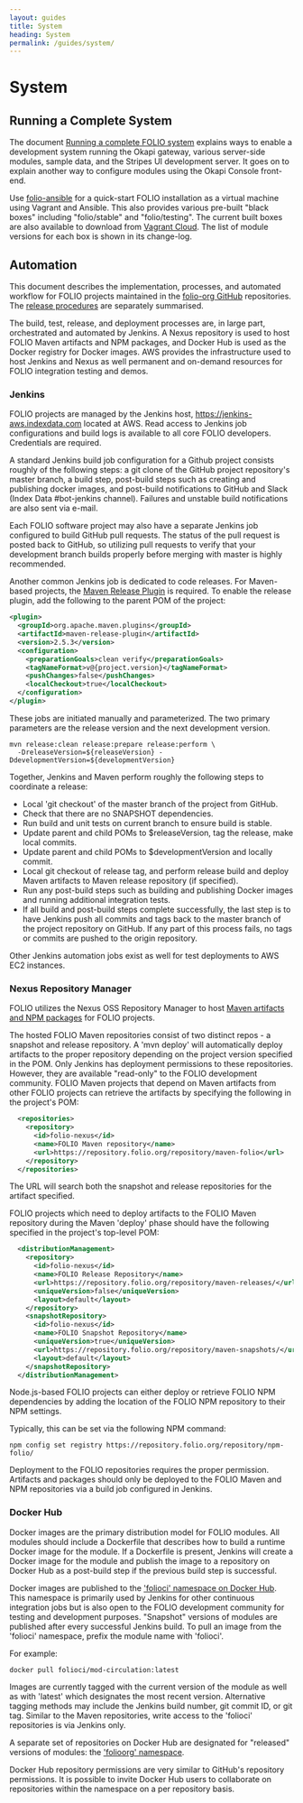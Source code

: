 ```yaml
---
layout: guides
title: System
heading: System
permalink: /guides/system/
---
```


# System

## Running a Complete System

The document
[Running a complete FOLIO system](https://github.com/folio-org/ui-okapi-console/blob/master/doc/running-a-complete-system.md)
explains ways to enable a development system running the Okapi gateway,
various server-side modules, sample data, and the Stripes UI development server.
It goes on to explain another way to configure modules using the Okapi Console front-end.

Use [folio-ansible](https://github.com/folio-org/folio-ansible/blob/master/README.md)
for a quick-start FOLIO installation as a virtual machine using Vagrant and Ansible.
This also provides various pre-built "black boxes" including
"folio/stable" and "folio/testing".
The current built boxes are also available to download from
[Vagrant Cloud](https://app.vagrantup.com/folio).
The list of module versions for each box is shown in its change-log.

## Automation

This document describes the implementation, processes, and automated workflow for
FOLIO projects maintained in the [folio-org GitHub](/source-code) repositories.
The [release procedures](/doc/release-procedures) are separately summarised.

The build, test, release, and deployment processes are, in large part, orchestrated and
automated by Jenkins.  A Nexus repository is used to host FOLIO Maven artifacts and
NPM packages, and Docker Hub is used as the Docker registry for Docker images.  AWS
provides the infrastructure used to host Jenkins and Nexus as well permanent and
on-demand resources for FOLIO integration testing and demos.

### Jenkins

FOLIO projects are managed by the Jenkins host, https://jenkins-aws.indexdata.com
located at AWS.  Read access to Jenkins job configurations and build logs is available to
all core FOLIO developers.  Credentials are required.

A standard Jenkins build job configuration for a Github project consists roughly
of the following steps: a git clone of the GitHub project repository's master branch,
a build step, post-build steps such as creating and publishing docker images, and
post-build notifications to GitHub and Slack (Index Data #bot-jenkins channel).
Failures and unstable build notifications are also sent via e-mail.

Each FOLIO software project may also have a separate Jenkins job configured to
build GitHub pull requests.  The status of the pull request is posted back to GitHub,
so utilizing pull requests to verify that your development branch builds properly before
merging with master is highly recommended.

Another common Jenkins job is dedicated to code releases.  For Maven-based projects, the
[Maven Release Plugin](//maven.apache.org/maven-release/maven-release-plugin)
is required.  To enable the release plugin, add the following to
the parent POM of the project:

```xml
<plugin>
  <groupId>org.apache.maven.plugins</groupId>
  <artifactId>maven-release-plugin</artifactId>
  <version>2.5.3</version>
  <configuration>
    <preparationGoals>clean verify</preparationGoals>
    <tagNameFormat>v@{project.version}</tagNameFormat>
    <pushChanges>false</pushChanges>
    <localCheckout>true</localCheckout>
  </configuration>
</plugin>
```

These jobs are initiated manually and parameterized.  The two primary parameters
are the release version and the next development version.

```
mvn release:clean release:prepare release:perform \
  -DreleaseVersion=${releaseVersion} -DdevelopmentVersion=${developmentVersion}
```

Together, Jenkins and Maven perform roughly the following steps to coordinate a release:

* Local 'git checkout' of the master branch of the project from GitHub.
* Check that there are no SNAPSHOT dependencies.
* Run build and unit tests on current branch to ensure build is stable.
* Update parent and child POMs to $releaseVersion, tag the release, make local commits.
* Update parent and child POMs to $developmentVersion and locally commit.
* Local git checkout of release tag, and perform release build and deploy Maven artifacts
  to Maven release repository (if specified).
* Run any post-build steps such as building and publishing Docker images and running
  additional integration tests.
* If all build and post-build steps complete successfully, the last step is to have
  Jenkins push all commits and tags back to the master branch of the project repository
  on GitHub.  If any part of this process fails, no tags or commits are pushed
  to the origin repository.

Other Jenkins automation jobs exist as well for test deployments to AWS EC2 instances.

### Nexus Repository Manager

FOLIO utilizes the Nexus OSS Repository Manager to host [Maven artifacts and
NPM packages](https://repository.folio.org) for FOLIO projects.

The hosted FOLIO Maven repositories consist of two distinct repos - a snapshot
and release repository.  A 'mvn deploy' will automatically deploy artifacts to
the proper repository depending on the project version specified in the POM.
Only Jenkins has deployment permissions to these repositories.  However, they are
available "read-only" to the FOLIO development community.  FOLIO Maven projects that
depend on Maven artifacts from other FOLIO projects can retrieve the artifacts by
specifying the following in the project's POM:

```xml
  <repositories>
    <repository>
      <id>folio-nexus</id>
      <name>FOLIO Maven repository</name>
      <url>https://repository.folio.org/repository/maven-folio</url>
    </repository>
  </repositories>
```

The URL will search both the snapshot and release repositories for the artifact
specified.

FOLIO projects which need to deploy artifacts to the FOLIO Maven repository during the
Maven 'deploy' phase should have the following specified in the project's top-level POM:

```xml
  <distributionManagement>
    <repository>
      <id>folio-nexus</id>
      <name>FOLIO Release Repository</name>
      <url>https://repository.folio.org/repository/maven-releases/</url>
      <uniqueVersion>false</uniqueVersion>
      <layout>default</layout>
    </repository>
    <snapshotRepository>
      <id>folio-nexus</id>
      <name>FOLIO Snapshot Repository</name>
      <uniqueVersion>true</uniqueVersion>
      <url>https://repository.folio.org/repository/maven-snapshots/</url>
      <layout>default</layout>
    </snapshotRepository>
  </distributionManagement>
```

Node.js-based FOLIO projects can either deploy or retrieve FOLIO NPM
dependencies by adding the location of the FOLIO NPM repository to their
NPM settings.

Typically, this can be set via the following NPM command:

```
npm config set registry https://repository.folio.org/repository/npm-folio/
```

Deployment to the FOLIO repositories requires the proper permission. Artifacts
and packages should only be deployed to the FOLIO Maven and NPM repositories via a
build job configured in Jenkins.

### Docker Hub

Docker images are the primary distribution model for FOLIO modules.  All modules
should include a Dockerfile that describes how to build a runtime Docker image for the
module.  If a Dockerfile is present, Jenkins will create a Docker image for the module
and publish the image to a repository on Docker Hub as a post-build step if the previous
build step is successful.

Docker images are published to the ['folioci' namespace on Docker Hub](https://hub.docker.com/r/folioci).
This namespace is primarily used by Jenkins for other continuous
integration jobs but is also open to the FOLIO development community for testing and
development purposes.  "Snapshot" versions of modules are published after every
successful Jenkins build.   To pull an image from the 'folioci' namespace, prefix the
module name with 'folioci'.

For example:

```
docker pull folioci/mod-circulation:latest
```

Images are currently tagged with the current version of the module as well as with
'latest' which designates the most recent version.  Alternative tagging methods may
include the Jenkins build number, git commit ID, or git tag.  Similar to the Maven
repositories, write access to the 'folioci' repositories is via Jenkins only.

A separate set of repositories on Docker Hub are designated for "released"
versions of modules: the ['folioorg' namespace](https://hub.docker.com/r/folioorg).

Docker Hub repository permissions are very similar to GitHub's repository permissions.
It is possible to invite Docker Hub users to collaborate on repositories within
the namespace on a per repository basis.
